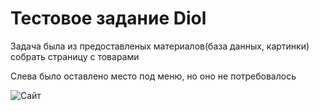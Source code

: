 # Тестовое задание Diol
Задача была из предоставленых материалов(база данных, картинки) собрать страницу с товарами

Слева было оставлено место под меню, но оно не потребовалось

![Сайт](https://cdn.discordapp.com/attachments/602298052111499264/710470455538221077/unknown.png)
